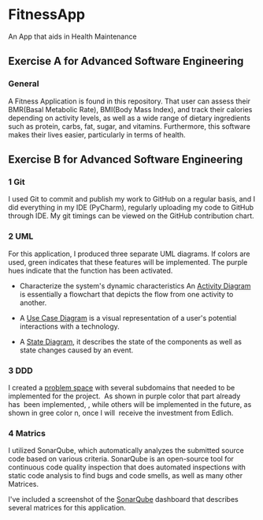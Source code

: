 # FitnessApp

An App that aids in Health Maintenance 

## Exercise A for Advanced Software Engineering

### General
A Fitness Application is found in this repository. That user can assess their BMR(Basal Metabolic Rate), BMI(Body Mass Index), and track their calories depending on activity levels, as well as a wide range of dietary ingredients such as protein, carbs, fat, sugar, and vitamins. Furthermore, this software makes their lives easier, particularly in terms of health.

## Exercise B for Advanced Software Engineering

### 1 Git

I used Git to commit and publish my work to GitHub on a regular basis, and I did everything in my IDE (PyCharm), regularly uploading my code to GitHub through IDE. My git timings can be viewed on the GitHub contribution chart.

### 2 UML

For this application, I produced three separate UML diagrams. If colors are used, green indicates that these features will be implemented. The purple hues indicate that the function has been activated.

- Characterize the system's dynamic characteristics An [Activity Diagram](https://github.com/Manav-56/FitnessApp/blob/main/Docs/Activity%20Diagarm.png) is essentially a flowchart that depicts the flow from one activity to another.

- A [Use Case Diagram](https://github.com/Manav-56/FitnessApp/blob/main/Docs/Use%20Case%20Diagram.png) is a visual representation of a user's potential interactions with a technology.

- A [State Diagram](https://github.com/Manav-56/FitnessApp/blob/main/Docs/State%20Diagram.png), it describes the state of the components as well as state changes caused by an event.


### 3 DDD

I created a [problem space](https://github.com/Manav-56/FitnessApp/blob/main/Docs/DDD_Problem_Space.png) with several subdomains that needed to be implemented for the project.  As shown in purple color that part already has  been implemented, , while others will be implemented in the future, as shown in gree color n, once I will  receive the investment from Edlich.


### 4 Matrics

I utilized SonarQube, which automatically analyzes the submitted source code based on various criteria. SonarQube is an open-source tool for continuous code quality inspection that does automated inspections with static code analysis to find bugs and code smells, as well as many other Matrices.

I've included a screenshot of the [SonarQube](https://github.com/Manav-56/FitnessApp/blob/main/Docs/SonarCubeActivity.png) dashboard that describes several matrices for this application.
